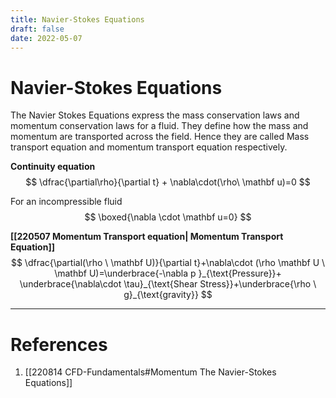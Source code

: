 ```yaml
---
title: Navier-Stokes Equations
draft: false
date: 2022-05-07
---
```


# Navier-Stokes Equations
The Navier Stokes Equations express the mass conservation laws and momentum conservation laws for a fluid. They define how the mass and momentum are transported across the field. Hence they are called Mass transport equation and momentum transport equation respectively. 

**Continuity equation**
$$
\dfrac{\partial\rho}{\partial t} + \nabla\cdot(\rho\ \mathbf u)=0
$$

For an incompressible fluid
$$
\boxed{\nabla \cdot \mathbf u=0}
$$

**[[220507 Momentum Transport equation| Momentum Transport Equation]]**
$$
\dfrac{\partial(\rho \  \mathbf U)}{\partial t}+\nabla\cdot (\rho  \mathbf U  \ \mathbf U)=\underbrace{-\nabla p }_{\text{Pressure}}+ \underbrace{\nabla\cdot \tau}_{\text{Shear Stress}}+\underbrace{\rho \ g}_{\text{gravity}}
$$



 
---
# References
1. [[220814 CFD-Fundamentals#Momentum The Navier-Stokes Equations]]

